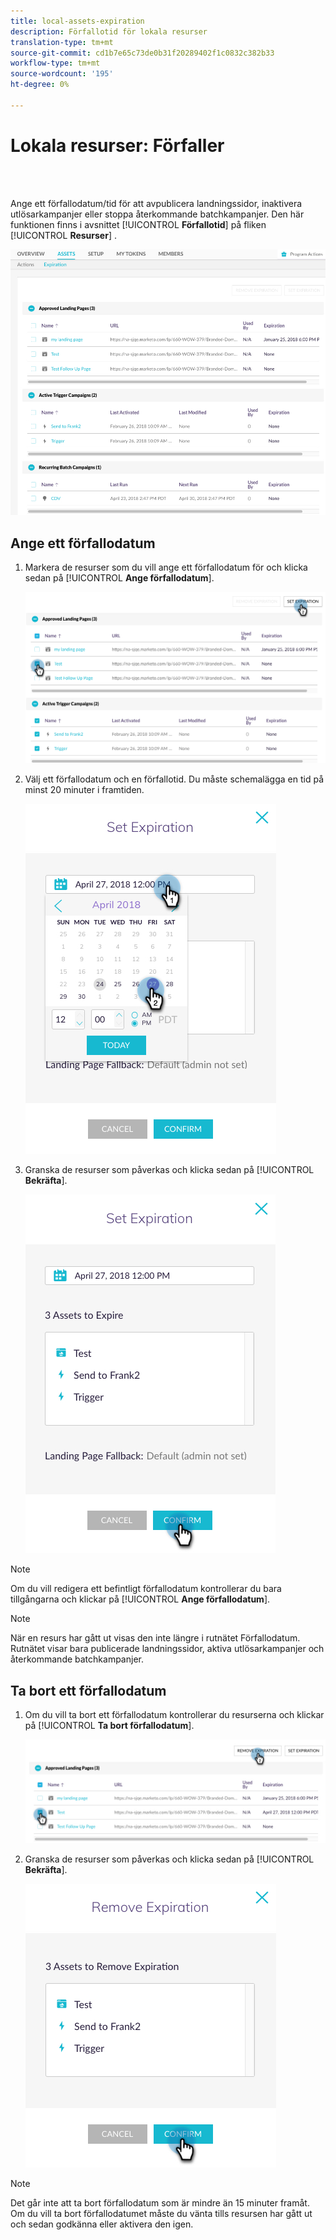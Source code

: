 ```yaml
---
title: local-assets-expiration
description: Förfallotid för lokala resurser
translation-type: tm+mt
source-git-commit: cd1b7e65c73de0b31f20289402f1c0832c382b33
workflow-type: tm+mt
source-wordcount: '195'
ht-degree: 0%

---
```



# Lokala resurser: Förfaller

<br> 

Ange ett förfallodatum/tid för att avpublicera landningssidor, inaktivera utlösarkampanjer eller stoppa återkommande batchkampanjer. Den här funktionen finns i avsnittet [!UICONTROL **Förfallotid**] på fliken [!UICONTROL **Resurser**] .

![Bild ett](/help/sky/assets/programs/local-assets-expiration/local-assets-expiration-1.png)

## Ange ett förfallodatum

1. Markera de resurser som du vill ange ett förfallodatum för och klicka sedan på [!UICONTROL **Ange förfallodatum**].

   ![Bild två](/help/sky/assets/programs/local-assets-expiration/local-assets-expiration-2.png)

1. Välj ett förfallodatum och en förfallotid. Du måste schemalägga en tid på minst 20 minuter i framtiden.

   ![Bild tre](/help/sky/assets/programs/local-assets-expiration/local-assets-expiration-3.png)

1. Granska de resurser som påverkas och klicka sedan på [!UICONTROL **Bekräfta**].

   ![Bild fyra](/help/sky/assets/programs/local-assets-expiration/local-assets-expiration-4.png)

>[!NOTE]
>
>Om du vill redigera ett befintligt förfallodatum kontrollerar du bara tillgångarna och klickar på [!UICONTROL **Ange förfallodatum**].

>[!NOTE]
>
>När en resurs har gått ut visas den inte längre i rutnätet Förfallodatum. Rutnätet visar bara publicerade landningssidor, aktiva utlösarkampanjer och återkommande batchkampanjer.

## Ta bort ett förfallodatum

1. Om du vill ta bort ett förfallodatum kontrollerar du resurserna och klickar på [!UICONTROL **Ta bort förfallodatum**].

   ![Bild fem](/help/sky/assets/programs/local-assets-expiration/local-assets-expiration-5.png)

1. Granska de resurser som påverkas och klicka sedan på [!UICONTROL **Bekräfta**].

   ![Bild sex](/help/sky/assets/programs/local-assets-expiration/local-assets-expiration-6.png)

>[!NOTE]
>
>Det går inte att ta bort förfallodatum som är mindre än 15 minuter framåt. Om du vill ta bort förfallodatumet måste du vänta tills resursen har gått ut och sedan godkänna eller aktivera den igen.
